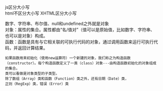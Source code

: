 
js区分大小写  
html不区分大小写
XHTML区分大小写


数字、字符串、布尔值、null和undefined之外就是对象  
对象：属性的集合。属性都由“名/值对”（值可以是原始值，比如数字、字符串、也可以是对象）构成。  
函数：函数是具有与它相关联的可执行代码的对象，通过调用函数来运行可执行代码，并返回计算结果。  

    如果函数用来初始化（使用new运算符）一个新建的对象，我们称之为构造函数（constructor）。每个构造函数定义了一类（class）对象---由构造函数初始化的对象组成的集合。
    类可以看做是对象类型的子类型。
    除了数组（Array）类和函数（Function）类之外，还有日期（Date）类，
    正则（RegExp）类，错误（Error）类